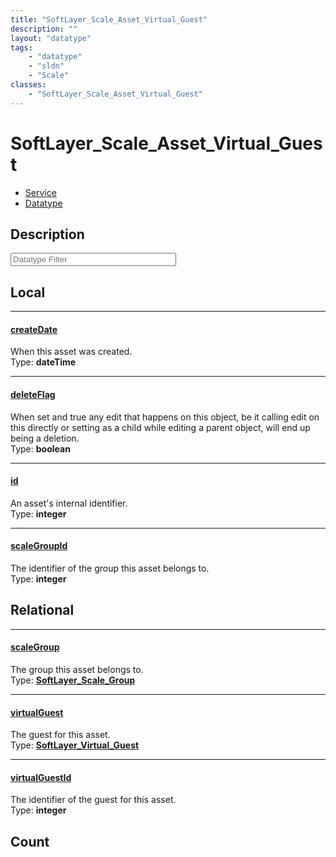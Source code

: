```yaml
---
title: "SoftLayer_Scale_Asset_Virtual_Guest"
description: ""
layout: "datatype"
tags:
    - "datatype"
    - "sldn"
    - "Scale"
classes:
    - "SoftLayer_Scale_Asset_Virtual_Guest"
---
```


# SoftLayer_Scale_Asset_Virtual_Guest
<div id='service-datatype'>
    <ul id='sldn-reference-tabs'>
    <li id='service'> <a href='/reference/services/SoftLayer_Scale_Asset_Virtual_Guest' >Service</a></li>    <li id='datatype'> <a href='/reference/datatypes/SoftLayer_Scale_Asset_Virtual_Guest' >Datatype</a></li>
    </ul>
</div>

## Description 






<!-- Filer BEGIN -->
<div class="view-filters">
        <div class="clearfix">
            <div class="search-input-box">
                <input placeholder="Datatype Filter" onkeyup="titleSearch(inputId='prop-input', divId='properties', elementClass='prop-row')" 
                    type="text" id="prop-input" value="" size="30" maxlength="128" class="form-text">
            </div>
        </div>
</div>
<!-- Filer END -->

<div id="properties" class="content">
<div id="localProperties" class="prop-content" >

## Local
<div class="prop-row">

-----
[createDate]: #createdate
#### [createDate]
When this asset was created.  
<span class="type-label">Type: </span>**dateTime**


</div>
<div class="prop-row">

-----
[deleteFlag]: #deleteflag
#### [deleteFlag]
When set and true any edit that happens on this object, be it calling edit on this directly or setting as a child while editing a parent object, will end up being a deletion.   
<span class="type-label">Type: </span>**boolean**


</div>
<div class="prop-row">

-----
[id]: #id
#### [id]
An asset's internal identifier.  
<span class="type-label">Type: </span>**integer**


</div>
<div class="prop-row">

-----
[scaleGroupId]: #scalegroupid
#### [scaleGroupId]
The identifier of the group this asset belongs to.  
<span class="type-label">Type: </span>**integer**


</div>
</div>
<!-- LOCAL PROPERTY END -->

<div id="relationalProperties"  class="prop-content" >

## Relational
<div class="prop-row">

-----
[scaleGroup]: #scalegroup
#### [scaleGroup]
The group this asset belongs to.  
<span class="type-label">Type: </span>**<a href='/reference/datatypes/SoftLayer_Scale_Group'>SoftLayer_Scale_Group </a>**


</div>
<div class="prop-row">

-----
[virtualGuest]: #virtualguest
#### [virtualGuest]
The guest for this asset.  
<span class="type-label">Type: </span>**<a href='/reference/datatypes/SoftLayer_Virtual_Guest'>SoftLayer_Virtual_Guest </a>**


</div>
<div class="prop-row">

-----
[virtualGuestId]: #virtualguestid
#### [virtualGuestId]
The identifier of the guest for this asset.  
<span class="type-label">Type: </span>**integer**


</div>

## Count
</div>


